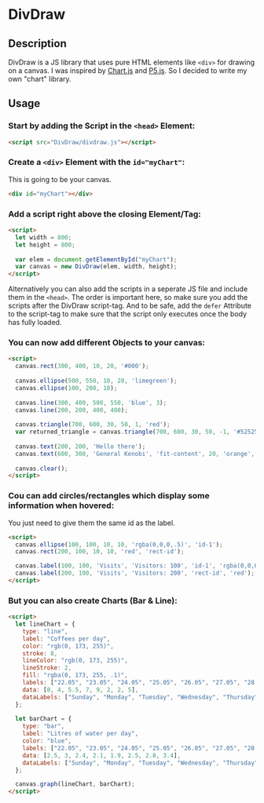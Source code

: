 # DivDraw

## Description

DivDraw is a JS library that uses pure HTML elements like `<div>` for drawing on a canvas.
I was inspired by [Chart.js](https://github.com/chartjs/Chart.js) and [P5.js](https://github.com/processing/p5.js/).
So I decided to write my own "chart" library.

## Usage

### Start by adding the Script in the `<head>` Element:

```html
<script src="DivDraw/divdraw.js"></script>
```

### Create a `<div>` Element with the `id="myChart"`:
This is going to be your canvas.

```html
<div id="myChart"></div>
```

### Add a script right above the closing <body> Element/Tag:

```html
<script>
  let width = 800;
  let height = 800;
  
  var elem = document.getElementById("myChart");
  var canvas = new DivDraw(elem, width, height);
</script>
```
Alternatively you can also add the scripts in a seperate JS file and include them in the `<head>`. 
The order is important here, so make sure you add the scripts after the DivDraw script-tag.
And to be safe, add the `defer` Attribute to the script-tag to make sure that the script only executes once the body has fully loaded.

### You can now add different Objects to your canvas:

```html
<script>
  canvas.rect(300, 400, 10, 20, '#000');
  
  canvas.ellipse(500, 550, 10, 20, 'limegreen');
  canvas.ellipse(100, 200, 10);
  
  canvas.line(300, 400, 500, 550, 'blue', 3);
  canvas.line(200, 200, 400, 400);
  
  canvas.triangle(700, 600, 30, 50, 1, 'red');
  var returned_triangle = canvas.triangle(700, 600, 30, 50, -1, '#525252', true);
  
  canvas.text(200, 200, 'Hello there');
  canvas.text(600, 300, 'General Kenobi', 'fit-content', 20, 'orange', true);
  
  canvas.clear();
</script>
```

### Cou can add circles/rectangles which display some information when hovered:
You just need to give them the same id as the label.

```html
<script>
  canvas.ellipse(100, 100, 10, 10, 'rgba(0,0,0,.5)', 'id-1');
  canvas.rect(200, 100, 10, 10, 'red', 'rect-id');

  canvas.label(100, 100, 'Visits', 'Visitors: 100', 'id-1', 'rgba(0,0,0,.5)');
  canvas.label(200, 100, 'Visits', 'Visitors: 200', 'rect-id', 'red');
</script>
```

### But you can also create Charts (Bar & Line):

```html
<script>
  let lineChart = {
    type: "line",
    label: "Coffees per day",
    color: "rgb(0, 173, 255)",
    stroke: 8,
    lineColor: "rgb(0, 173, 255)",
    lineStroke: 2,
    fill: "rgba(0, 173, 255, .1)",
    labels: ["22.05", "23.05", "24.05", "25.05", "26.05", "27.05", "28.05", "29.05"],
    data: [8, 4, 5.5, 7, 9, 2, 2, 5],
    dataLabels: ["Sunday", "Monday", "Tuesday", "Wednesday", "Thursday", "Friday", "Saturday", "Sunday"]
  };
  
  let barChart = {
    type: "bar",
    label: "Litres of water per day",
    color: "blue",
    labels: ["22.05", "23.05", "24.05", "25.05", "26.05", "27.05", "28.05", "29.05"],
    data: [2.5, 3, 2.4, 2.1, 1.9, 2.5, 2.8, 3.4],
    dataLabels: ["Sunday", "Monday", "Tuesday", "Wednesday", "Thursday", "Friday", "Saturday", "Sunday"]
  };               

  canvas.graph(lineChart, barChart);
</script>
```
